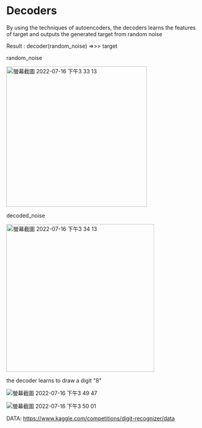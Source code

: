 # Decoders

By using the techniques of autoencoders, the decoders learns the features of target and outputs the generated target from random noise

Result : decoder(random_noise) =>>> target

random_noise

<img width="367" alt="螢幕截圖 2022-07-16 下午3 33 13" src="https://user-images.githubusercontent.com/56172862/179345315-aa93f015-bc96-4d51-8a09-e9755f3883e4.png">

decoded_noise

<img width="386" alt="螢幕截圖 2022-07-16 下午3 34 13" src="https://user-images.githubusercontent.com/56172862/179345321-5487b0dc-81fe-4213-a220-102bd3976739.png">

the decoder learns to draw a digit "8"

![螢幕截圖 2022-07-16 下午3 49 47](https://user-images.githubusercontent.com/56172862/179345782-05ad015e-2e8f-47e9-a97b-9f965ba23f6c.png)

![螢幕截圖 2022-07-16 下午3 50 01](https://user-images.githubusercontent.com/56172862/179345786-7c6a375c-369b-46ed-b76e-1201a97efe35.png)

DATA: https://www.kaggle.com/competitions/digit-recognizer/data
